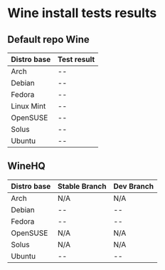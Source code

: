 # Wine install tests results

## Default repo Wine

| Distro base | Test result |
| ----------- | ----------- |
| Arch        | --          |
| Debian      | --          |
| Fedora      | --          |
| Linux Mint  | --          |
| OpenSUSE    | --          |
| Solus       | --          |
| Ubuntu      | --          |

## WineHQ

| Distro base | Stable Branch | Dev Branch |
| ----------- | ------------- | ---------- |
| Arch        | N/A           | N/A        |
| Debian      | --            | --         |
| Fedora      | --            | --         |
| OpenSUSE    | N/A           | N/A        |
| Solus       | N/A           | N/A        |
| Ubuntu      | --            | --         |
